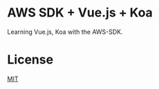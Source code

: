 AWS SDK + Vue.js + Koa
======================

Learning Vue.js, Koa with the AWS-SDK.

License
=======

[MIT][LICENSE]

[LICENSE]: LICENSE
